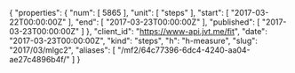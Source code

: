 {
  "properties": {
    "num": [
      5865
    ],
    "unit": [
      "steps"
    ],
    "start": [
      "2017-03-22T00:00:00Z"
    ],
    "end": [
      "2017-03-23T00:00:00Z"
    ],
    "published": [
      "2017-03-23T00:00:00Z"
    ]
  },
  "client_id": "https://www-api.jvt.me/fit",
  "date": "2017-03-23T00:00:00Z",
  "kind": "steps",
  "h": "h-measure",
  "slug": "2017/03/mlgc2",
  "aliases": [
    "/mf2/64c77396-6dc4-4240-aa04-ae27c4896b4f/"
  ]
}
